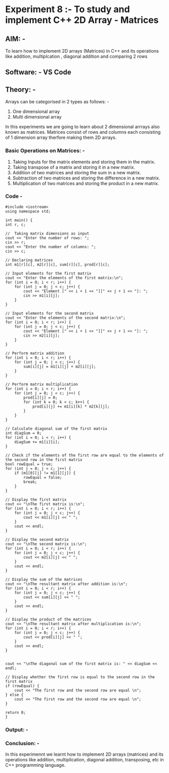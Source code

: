 # Experiment 8 :- To study and implement C++ 2D Array - Matrices

## AIM: -
To learn how to implement 2D arrays (Matrices) in C++ and its operations like addition, multiplcation , diagonal addition and comparing 2 rows 

## Software: - VS Code

## Theory: -

Arrays can be categorised in 2 types as follows: -
1. One dimensional array
2. Multi dimensional array

In this experiments we are going to learn about 2 dimensional arrrays also known as matrices. Matrices consist of rows and columns each consisting of 1 dimension array therfore making them 2D arrays. 

### Basic Operations on Matrices: - 

1. Taking Inputs for the matrix elements and storing them in the matrix.
2. Taking transpose of a matrix and storing it in a new matrix.
3. Addition of two matrices and storing the sum in a new matrix.
4. Subtraction of two matrices and storing the difference in a new matrix.
5. Multiplication of two matrices and storing the product in a new matrix.

### Code - 

```
#include <iostream>
using namespace std;

int main() {
int r, c;

//  Taking matrix dimensions as input
cout << "Enter the number of rows: ";
cin >> r;
cout << "Enter the number of columns: ";
cin >> c;

// Declaring matrices
int m1[r][c], m2[r][c], sum[r][c], prod[r][c];

// Input elements for the first matrix
cout << "Enter the elements of the first matrix:\n";
for (int i = 0; i < r; i++) {
    for (int j = 0; j < c; j++) {
        cout << "Element [" << i + 1 << "][" << j + 1 << "]: ";
        cin >> m1[i][j];
    }
}

// Input elements for the second matrix
cout << "Enter the elements of the second matrix:\n";
for (int i = 0; i < r; i++) {
    for (int j = 0; j < c; j++) {
        cout << "Element [" << i + 1 << "][" << j + 1 << "]: ";
        cin >> m2[i][j];
    }
}

// Perform matrix addition
for (int i = 0; i < r; i++) {
    for (int j = 0; j < c; j++) {
        sum[i][j] = m1[i][j] + m2[i][j];
    }
}

// Perform matrix multiplication
for (int i = 0; i < r; i++) {
    for (int j = 0; j < c; j++) {
        prod[i][j] = 0;
        for (int k = 0; k < c; k++) {
            prod[i][j] += m1[i][k] * m2[k][j];
        }
    }
}

// Calculate diagonal sum of the first matrix
int diagSum = 0;
for (int i = 0; i < r; i++) {
    diagSum += m1[i][i];
}

// Check if the elements of the first row are equal to the elements of the second row in the first matrix
bool rowEqual = true;
for (int j = 0; j < c; j++) {
    if (m1[0][j] != m1[1][j]) {
        rowEqual = false;
        break;
    }
}

// Display the first matrix
cout << "\nThe first matrix is:\n";
for (int i = 0; i < r; i++) {
    for (int j = 0; j < c; j++) {
        cout << m1[i][j] << " ";
    }
    cout << endl;
}

// Display the second matrix
cout << "\nThe second matrix is:\n";
for (int i = 0; i < r; i++) {
    for (int j = 0; j < c; j++) {
        cout << m2[i][j] << " ";
    }
    cout << endl;
}

// Display the sum of the matrices
cout << "\nThe resultant matrix after addition is:\n";
for (int i = 0; i < r; i++) {
    for (int j = 0; j < c; j++) {
        cout << sum[i][j] << " ";
    }
    cout << endl;
}

// Display the product of the matrices
cout << "\nThe resultant matrix after multiplication is:\n";
for (int i = 0; i < r; i++) {
    for (int j = 0; j < c; j++) {
        cout << prod[i][j] << " ";
    }
    cout << endl;
}


cout << "\nThe diagonal sum of the first matrix is: " << diagSum << endl;

// Display whether the first row is equal to the second row in the first matrix
if (rowEqual) {
    cout << "The first row and the second row are equal \n";
} else {
    cout << "The first row and the second row are equal \n";
}

return 0;
}
```

### Output: - 



### Conclusion: -

In this experimennt we learnt how to implement 2D arrays (matrices) and its operations like addition, multiplication, diagonal addition, transposing, etc in C++ programming language.
